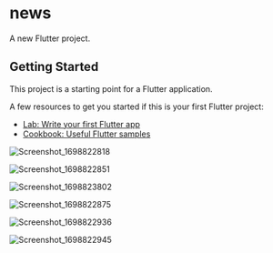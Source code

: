 # news

A new Flutter project.

## Getting Started

This project is a starting point for a Flutter application.

A few resources to get you started if this is your first Flutter project:

- [Lab: Write your first Flutter app](https://docs.flutter.dev/get-started/codelab)
- [Cookbook: Useful Flutter samples](https://docs.flutter.dev/cookbook)

![Screenshot_1698822818](https://github.com/Cideepkrishnan/api-used-news-app/assets/145324710/7db93e13-b0b9-4d56-a495-a4387230e81c)

![Screenshot_1698822851](https://github.com/Cideepkrishnan/api-used-news-app/assets/145324710/92c33591-333e-4317-84a8-d4081f6cf673)

![Screenshot_1698823802](https://github.com/Cideepkrishnan/api-used-news-app/assets/145324710/78d83bec-2cda-4684-9a46-84a221980689)

![Screenshot_1698822875](https://github.com/Cideepkrishnan/api-used-news-app/assets/145324710/735bfbc9-6fe0-4f72-8b0a-8ad9c2383d00)

![Screenshot_1698822936](https://github.com/Cideepkrishnan/api-used-news-app/assets/145324710/9a44610a-d0e3-419f-aee0-143d5f65839c)

![Screenshot_1698822945](https://github.com/Cideepkrishnan/api-used-news-app/assets/145324710/91b2ccdd-07c7-414f-89c8-d9a69cc5322b)
